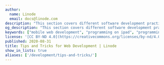 ```yaml
---
author:
  name: Linode
  email: docs@linode.com
description: "This section covers different software development practices that help make writing your applications easier and more efficient."
og_description: "This section covers different software development practices that help make writing your applications easier and more efficient."
keywords: ["mobile web development", "programming on ipad", "programming on android"]
license: '[CC BY-ND 4.0](https://creativecommons.org/licenses/by-nd/4.0)'
published: 2020-08-31
title: Tips and Tricks for Web Development | Linode
show_in_lists: true
aliases: ['/development/tips-and-tricks/']
---
```


